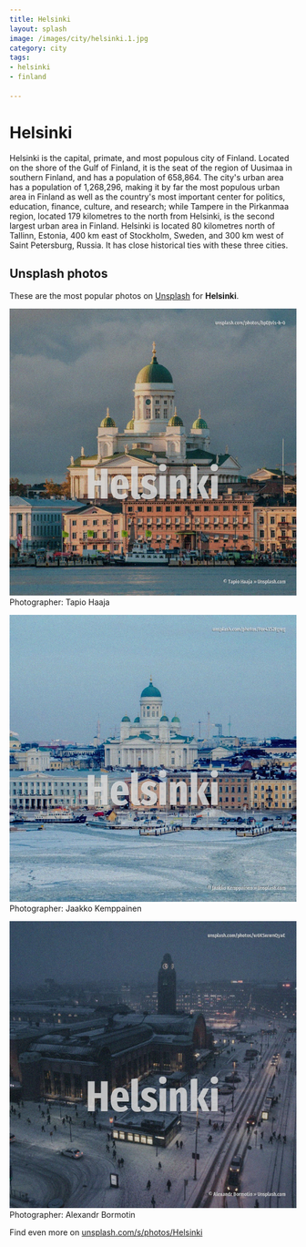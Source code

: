 ```yaml
---
title: Helsinki
layout: splash
image: /images/city/helsinki.1.jpg
category: city
tags:
- helsinki
- finland

---
```

# Helsinki

Helsinki  is the capital, primate, and most populous city of Finland.
Located on the shore of the Gulf of Finland, it is the seat of the region of Uusimaa in southern 
Finland, and has a population of 658,864.
The city's urban area has a population of 1,268,296, making it by far the most populous urban area 
in Finland as well as the country's most important center for politics, education, finance, 
culture, and research; while Tampere in the Pirkanmaa region, located 179 kilometres  to the north 
from Helsinki, is the second largest urban area in Finland.
Helsinki is located 80 kilometres  north of Tallinn, Estonia, 400 km  east of Stockholm, Sweden, 
and 300 km  west of Saint Petersburg, Russia.
It has close historical ties with these three cities.

 
## Unsplash photos
These are the most popular photos on [Unsplash](https://unsplash.com) for **Helsinki**.
 
![Helsinki](/images/city/helsinki.1.jpg)
Photographer:  Tapio Haaja
 
![Helsinki](/images/city/helsinki.2.jpg)
Photographer:  Jaakko Kemppainen
 
![Helsinki](/images/city/helsinki.3.jpg)
Photographer:  Alexandr Bormotin
 
Find even more on [unsplash.com/s/photos/Helsinki](https://unsplash.com/s/photos/Helsinki)
 
